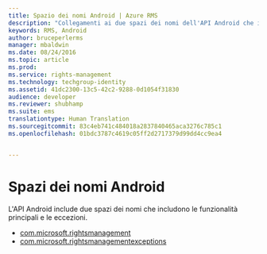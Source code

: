 ```yaml
---
title: Spazio dei nomi Android | Azure RMS
description: "Collegamenti ai due spazi dei nomi dell'API Android che includono le funzionalità principali e le eccezioni."
keywords: RMS, Android
author: bruceperlerms
manager: mbaldwin
ms.date: 08/24/2016
ms.topic: article
ms.prod: 
ms.service: rights-management
ms.technology: techgroup-identity
ms.assetid: 41dc2300-13c5-42c2-9288-0d1054f31830
audience: developer
ms.reviewer: shubhamp
ms.suite: ems
translationtype: Human Translation
ms.sourcegitcommit: 83c4eb741c484018a2837840465aca3276c785c1
ms.openlocfilehash: 01bdc3787c4619c05ff2d2717379d99dd4cc9ea4


---
```



# Spazi dei nomi Android

L'API Android include due spazi dei nomi che includono le funzionalità principali e le eccezioni.

- [com.microsoft.rightsmanagement](/rights-management/sdk/4.2/api/android/com.microsoft.rightsmanagement)
- [com.microsoft.rightsmanagementexceptions](/rights-management/sdk/4.2/api/android/com.microsoft.rightsmanagement.exceptions)





<!--HONumber=Sep16_HO2-->


